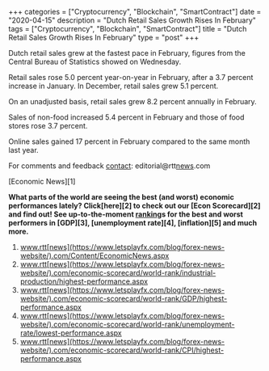 +++
categories = ["Cryptocurrency", "Blockchain", "SmartContract"]
date = "2020-04-15"
description = "Dutch Retail Sales Growth Rises In February"
tags = ["Cryptocurrency", "Blockchain", "SmartContract"]
title = "Dutch Retail Sales Growth Rises In February"
type = "post"
+++

Dutch retail sales grew at the fastest pace in February, figures from
the Central Bureau of Statistics showed on Wednesday.

Retail sales rose 5.0 percent year-on-year in February, after a 3.7
percent increase in January. In December, retail sales grew 5.1 percent.

On an unadjusted basis, retail sales grew 8.2 percent annually in
February.

Sales of non-food increased 5.4 percent in February and those of food
stores rose 3.7 percent.

Online sales gained 17 percent in February compared to the same month
last year.

For comments and feedback [contact](https://www.playgroundfx.com/contact/): editorial@rtt[news](https://www.letsplayfx.com/blog/forex-news-website/).com

[Economic News][1]

 **What parts of the world are seeing the best (and worst) economic
performances lately? Click[here][2] to check out our [Econ Scorecard][2]
and find out! See up-to-the-moment [ranking](https://www.playgroundfx.com/blog/crypto-exchange-ranking/)s for the best and worst
performers in [GDP][3], [unemployment rate][4], [inflation][5] and much
more.**

   1. www.rtt[news](https://www.letsplayfx.com/blog/forex-news-website/).com/Content/EconomicNews.aspx
   2. www.rtt[news](https://www.letsplayfx.com/blog/forex-news-website/).com/economic-scorecard/world-rank/industrial-production/highest-performance.aspx
   3. www.rtt[news](https://www.letsplayfx.com/blog/forex-news-website/).com/economic-scorecard/world-rank/GDP/highest-performance.aspx
   4. www.rtt[news](https://www.letsplayfx.com/blog/forex-news-website/).com/economic-scorecard/world-rank/unemployment-rate/lowest-performance.aspx
   5. www.rtt[news](https://www.letsplayfx.com/blog/forex-news-website/).com/economic-scorecard/world-rank/CPI/highest-performance.aspx